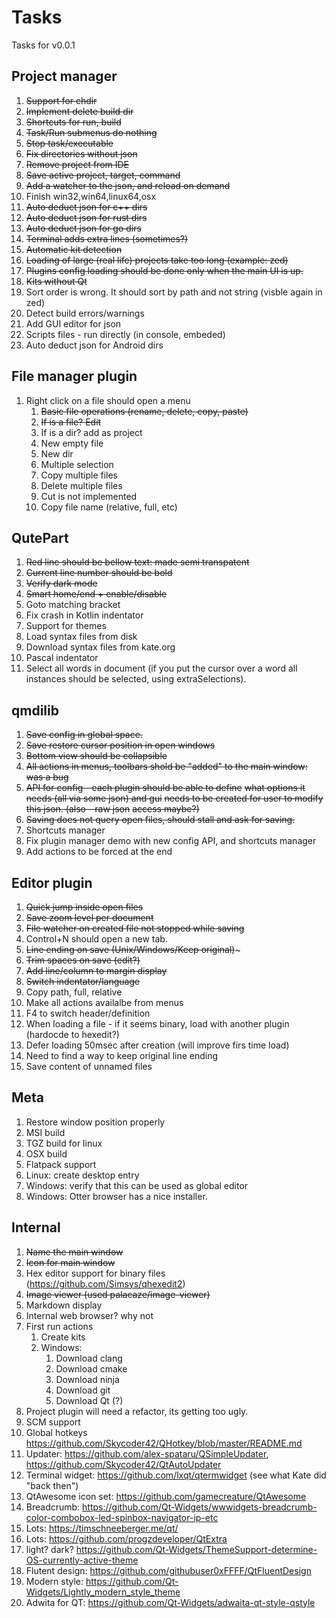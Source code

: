 # Tasks


Tasks for v0.0.1

## Project manager

1. ~~Support for chdir~~
1. ~~Implement delete build dir~~
1. ~~Shortcuts for run, build~~
1. ~~Task/Run submenus do nothing~~
1. ~~Stop task/executable~~
1. ~~Fix directories without json~~
1. ~~Remove project from IDE~~
1. ~~Save active project, target, command~~
1. ~~Add a watcher to the json, and reload on demand~~
1. Finish win32,win64,linux64,osx
1. ~~Auto deduct json for c++ dirs~~
1. ~~Auto deduct json for rust dirs~~
1. ~~Auto deduct json for go dirs~~
1. ~~Terminal adds extra lines (sometimes?)~~
1. ~~Automatic kit detection~~
1. ~~Loading of large (real life) projects take too long (example: zed)~~
1. ~~Plugins config loading should be done only when the main UI is up.~~
1. ~~Kits without Qt~~
1. Sort order is wrong. It should sort by path and not string (visble again in zed)
1. Detect build errors/warnings
1. Add GUI editor for json
1. Scripts files - run directly (in console, embeded)
1. Auto deduct json for Android dirs

## File manager plugin

1. Right click on a file should open a menu
    1. ~~Basic file operations (rename, delete, copy, paste)~~
    1. ~~If is a file? Edit~~
    1. If is a dir? add as project
    1. New empty file
    1. New dir
    1. Multiple selection
    1. Copy multiple files
    1. Delete multiple files
    1. Cut is not implemented
    1. Copy file name (relative, full, etc)

## QutePart

1. ~~Red line should be bellow text: made semi transpatent~~
1. ~~Current line number should be bold~~
1. ~~Verify dark mode~~
1. ~~Smart home/end + enable/disable~~
1. Goto matching bracket
1. Fix crash in Kotlin indentator
1. Support for themes
1. Load syntax files from disk
1. Download syntax files from kate.org
1. Pascal indentator
1. Select all words in document (if you put the cursor over a word
   all instances should be selected, using extraSelections).

## qmdilib

1. ~~Save config in global space.~~
1. ~~Save restore cursor position in open windows~~
1. ~~Bottom view should be collapsible~~
1. ~~All actions in menus, toolbars shold be "added" to the main window: was a bug~~
1. ~~API for config - each plugin should be able to define~~
   ~~what options it needs (all via some json) and gui~~
   ~~needs to be created for user to modify this json. (also - raw json~~
   ~~access maybe?)~~
1. ~~Saving does not query open files, should stall and ask for saving.~~
1. Shortcuts manager
1. Fix plugin manager demo with new config API, and shortcuts manager
1. Add actions to be forced at the end

## Editor plugin

1. ~~Quick jump inside open files~~
1. ~~Save zoom level per document~~
1. ~~File watcher on created file not stopped while saving~~
1. Control+N should open a new tab.
1. ~~Line ending on save (Unix/Windows/Keep original)~~~
1. ~~Trim spaces on save (edit?)~~
1. ~~Add line/column to margin display~~
1. ~~Switch indentator/language~~
1. Copy path, full, relative
1. Make all actions availalbe from menus
1. F4 to switch header/definition
1. When loading a file - if it seems binary, load with another plugin
   (hardocde to hexedit?)
1. Defer loading 50msec after creation (will improve firs time load)
1. Need to find a way to keep original line ending
1. Save content of unnamed files

## Meta

1. Restore window position properly
1. MSI build
1. TGZ build for linux
1. OSX build
1. Flatpack support
1. Linux: create desktop entry
1. Windows: verify that this can be used as global editor
1. Windows: Otter browser has a nice installer.


## Internal

1. ~~Name the main window~~
1. ~~Icon for main window~~
1. Hex editor support for binary files (https://github.com/Simsys/qhexedit2)
1. ~~Image viewer (used palacaze/image-viewer)~~
1. Markdown display
1. Internal web browser? why not
1. First run actions
    1. Create kits
    1. Windows:
        1. Download clang
        1. Download cmake
        1. Download ninja
        1. Download git
        1. Download Qt (?)
1. Project plugin will need a refactor, its getting too ugly.
1. SCM support
1. Global hotkeys https://github.com/Skycoder42/QHotkey/blob/master/README.md
1. Updater: https://github.com/alex-spataru/QSimpleUpdater, https://github.com/Skycoder42/QtAutoUpdater
1. Terminal widget: https://github.com/lxqt/qtermwidget (see what Kate did "back then")
1. QtAwesome icon set: https://github.com/gamecreature/QtAwesome
1. Breadcrumb: https://github.com/Qt-Widgets/wwwidgets-breadcrumb-color-combobox-led-spinbox-navigator-ip-etc
1. Lots: https://timschneeberger.me/qt/
1. Lots: https://github.com/progzdeveloper/QtExtra
1. light? dark? https://github.com/Qt-Widgets/ThemeSupport-determine-OS-currently-active-theme
1. Flutent design: https://github.com/githubuser0xFFFF/QtFluentDesign
1. Modern style: https://github.com/Qt-Widgets/Lightly_modern_style_theme
1. Adwita for QT: https://github.com/Qt-Widgets/adwaita-qt-style-qstyle
